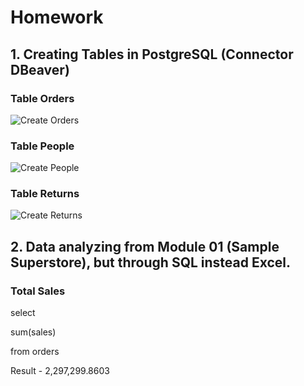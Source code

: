 # Homework

## 1. Creating Tables in PostgreSQL (Connector DBeaver)

### Table Orders
![Create Orders](https://user-images.githubusercontent.com/101666279/159480363-849a785c-92cd-4064-9017-0b2f212e32ac.png)

### Table People
![Create People](https://user-images.githubusercontent.com/101666279/159480386-aaeb4234-9386-4c50-96f3-7b560eed50ed.png)

### Table Returns
![Create Returns](https://user-images.githubusercontent.com/101666279/159480458-c419b1be-975a-4f7e-8383-4a5a3e4c0bd7.png)


## 2. Data analyzing from Module 01 (Sample Superstore), but through SQL instead Excel.

### Total Sales
select 

sum(sales)

from orders

Result - 2,297,299.8603

